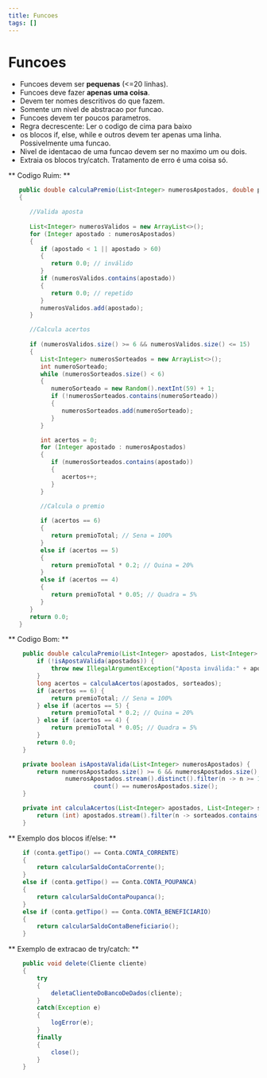 ```yaml
---
title: Funcoes
tags: []
---
```


# Funcoes

*  Funcoes devem ser **pequenas** (<=20 linhas).
*  Funcoes deve fazer **apenas uma coisa**.
*  Devem ter nomes descritivos do que fazem.
*  Somente um nivel de abstracao por funcao.
*  Funcoes devem ter poucos parametros.
*  Regra decrescente: Ler o codigo de cima para baixo
*  os blocos if, else, while e outros devem ter apenas uma linha. Possivelmente uma funcao.
*  Nivel de identacao de uma funcao devem ser no maximo um ou dois.
*  Extraia os blocos try/catch. Tratamento de erro é uma coisa só.

** Codigo Ruim: **

``` java
   public double calculaPremio(List<Integer> numerosApostados, double premioTotal)
   {

      //Valida aposta
      
      List<Integer> numerosValidos = new ArrayList<>();
      for (Integer apostado : numerosApostados)
      {
         if (apostado < 1 || apostado > 60)
         {
            return 0.0; // inválido
         }
         if (numerosValidos.contains(apostado))
         {
            return 0.0; // repetido
         }
         numerosValidos.add(apostado);
      }

      //Calcula acertos
      
      if (numerosValidos.size() >= 6 && numerosValidos.size() <= 15)
      {
         List<Integer> numerosSorteados = new ArrayList<>();
         int numeroSorteado;
         while (numerosSorteados.size() < 6)
         {
            numeroSorteado = new Random().nextInt(59) + 1;
            if (!numerosSorteados.contains(numeroSorteado))
            {
               numerosSorteados.add(numeroSorteado);
            }
         }

         int acertos = 0;
         for (Integer apostado : numerosApostados)
         {
            if (numerosSorteados.contains(apostado))
            {
               acertos++;
            }
         }

         //Calcula o premio
         
         if (acertos == 6)
         {
            return premioTotal; // Sena = 100%
         }
         else if (acertos == 5)
         {
            return premioTotal * 0.2; // Quina = 20%
         }
         else if (acertos == 4)
         {
            return premioTotal * 0.05; // Quadra = 5%
         }
      }
      return 0.0;
   }
```

** Codigo Bom: **

``` java
    public double calculaPremio(List<Integer> apostados, List<Integer> sorteados, double premioTotal) {
        if (!isApostaValida(apostados)) {
            throw new IllegalArgumentException("Aposta inválida:" + apostados);
        }
        long acertos = calculaAcertos(apostados, sorteados);
        if (acertos == 6) {
            return premioTotal; // Sena = 100%
        } else if (acertos == 5) {
            return premioTotal * 0.2; // Quina = 20%
        } else if (acertos == 4) {
            return premioTotal * 0.05; // Quadra = 5%
        }
        return 0.0;
    }

    private boolean isApostaValida(List<Integer> numerosApostados) {
        return numerosApostados.size() >= 6 && numerosApostados.size() <= 15 &&
                numerosApostados.stream().distinct().filter(n -> n >= 1 && n <= 60).
                        count() == numerosApostados.size();
    }

    private int calculaAcertos(List<Integer> apostados, List<Integer> sorteados) {
        return (int) apostados.stream().filter(n -> sorteados.contains(n)).count();
    }
```

** Exemplo dos blocos if/else: **

``` java
    if (conta.getTipo() == Conta.CONTA_CORRENTE) 
    {
        return calcularSaldoContaCorrente();
    } 
    else if (conta.getTipo() == Conta.CONTA_POUPANCA) 
    {
        return calcularSaldoContaPoupanca();
    } 
    else if (conta.getTipo() == Conta.CONTA_BENEFICIARIO) 
    {
        return calcularSaldoContaBeneficiario();
    }
```

** Exemplo de extracao de try/catch: **

``` java
    public void delete(Cliente cliente)
    {
        try
        {
            deletaClienteDoBancoDeDados(cliente);
        }
        catch(Exception e)
        {
            logError(e);
        }
        finally
        {
            close();
        }
    }
```
